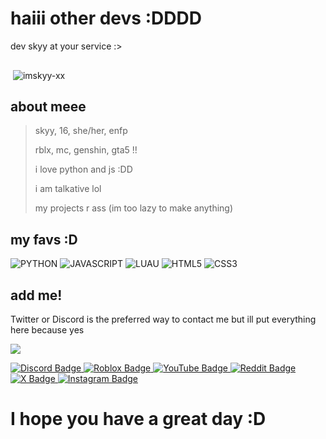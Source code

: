 # haiii other devs :DDDD
dev skyy at your service :>

<img src="https://komarev.com/ghpvc/?username=imskyy-xx&style=flat-square&color=blue" alt=""/>
<p>&nbsp;<img align="center" src="https://readmestats.999857.xyz/api?username=imskyy-xx&show_icons=true&locale=en&theme=tokyonight" alt="imskyy-xx" /></p>

## about meee

> skyy, 16, she/her, enfp
> 
> rblx, mc, genshin, gta5 !!
> 
> i love python and js :DD
> 
> i am talkative lol
> 
> my projects r ass (im too lazy to make anything)
> 

## my favs :D
![PYTHON](https://img.shields.io/badge/Python-14354C?style=for-the-badge&logo=python&logoColor=white)
![JAVASCRIPT](https://img.shields.io/badge/JavaScript-F7DF1E.svg?style=for-the-badge&logo=javascript&logoColor=white)
![LUAU](https://img.shields.io/badge/luau-404D59?style=for-the-badge&logo=roblox&logoColor=white)
![HTML5](https://img.shields.io/badge/-HTML5-E34F26?style=for-the-badge&logo=html5&logoColor=white)
![CSS3](https://img.shields.io/badge/-CSS3-1572B6?style=for-the-badge&logo=css3)

## add me!
Twitter or Discord is the preferred way to contact me but ill put everything here because yes

<a href="https://discord.com/users/841567976594866187"><img src="https://lanyard.cnrad.dev/api/841567976594866187?idleMessage=im%20bored%20%3A3&theme=dark&bg=&borderRadius=&showDisplayName=true" /></a>

<a href="https://discord.com/users/841567976594866187">
    <img src="https://img.shields.io/badge/Discord-purple?style=for-the-badge&logo=Discord&logoColor=white" alt="Discord Badge"/>
</a>
<a href="https://www.roblox.com/users/923206123/profile">
    <img src="https://img.shields.io/badge/Roblox-black?style=for-the-badge&logo=Roblox&logoColor=white" alt="Roblox Badge"/>
</a>
<a href="https://youtube.com/@imskyy_xx">
    <img src="https://img.shields.io/badge/YouTube-red?style=for-the-badge&logo=YouTube&logoColor=white" alt="YouTube Badge"/>
</a>
<a href="https://www.reddit.com/user/TheBACK001/">
    <img src="https://img.shields.io/badge/Reddit-orange?style=for-the-badge&logo=Reddit&logoColor=white" alt="Reddit Badge"/>
</a>
<a href="https://x.com/imskyy_xx">
    <img src="https://img.shields.io/badge/Twitter-blue?style=for-the-badge&logo=X&logoColor=white" alt="X Badge"/>
</a>
<a href="https://instagram.com/imskyy_xx">
    <img src="https://img.shields.io/badge/Instagram-blue?style=for-the-badge&logo=Instagram&logoColor=white" alt="Instagram Badge"/>
</a>

# I hope you have a great day :D
